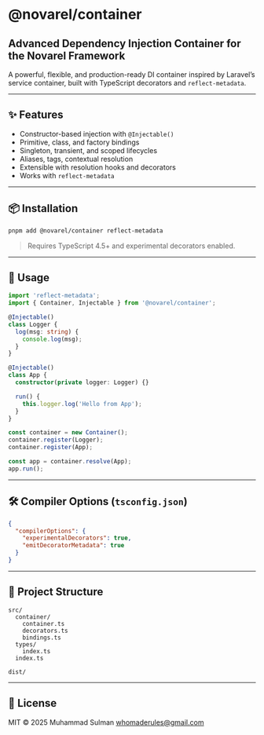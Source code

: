 # @novarel/container

## Advanced Dependency Injection Container for the Novarel Framework

A powerful, flexible, and production-ready DI container inspired by Laravel’s service container, built with TypeScript decorators and `reflect-metadata`.

---

## ✨ Features

- Constructor-based injection with `@Injectable()`
- Primitive, class, and factory bindings
- Singleton, transient, and scoped lifecycles
- Aliases, tags, contextual resolution
- Extensible with resolution hooks and decorators
- Works with `reflect-metadata`

---

## 📦 Installation

```bash
pnpm add @novarel/container reflect-metadata
```

> Requires TypeScript 4.5+ and experimental decorators enabled.

---

## 🔧 Usage

```ts
import 'reflect-metadata';
import { Container, Injectable } from '@novarel/container';

@Injectable()
class Logger {
  log(msg: string) {
    console.log(msg);
  }
}

@Injectable()
class App {
  constructor(private logger: Logger) {}

  run() {
    this.logger.log('Hello from App');
  }
}

const container = new Container();
container.register(Logger);
container.register(App);

const app = container.resolve(App);
app.run();
```

---

## 🛠 Compiler Options (`tsconfig.json`)

```json
{
  "compilerOptions": {
    "experimentalDecorators": true,
    "emitDecoratorMetadata": true
  }
}
```

---

## 📁 Project Structure

```
src/
  container/
    container.ts
    decorators.ts
    bindings.ts
  types/
    index.ts
  index.ts

dist/
```

---

## 📜 License

MIT © 2025 Muhammad Sulman <whomaderules@gmail.com>
